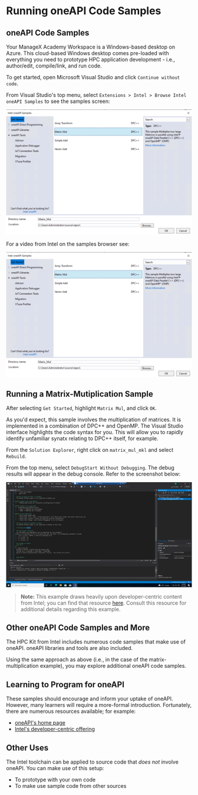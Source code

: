 # Running oneAPI Code Samples 

## oneAPI Code Samples 

Your ManageX Academy Workspace is a Windows-based desktop on Azure. This cloud-based Windows desktop comes pre-loaded with everything you need to prototype HPC application development - i.e., author/edit, compile/link, and run code.

To get started, open Microsoft Visual Studio and click `Continue without code`. 

From Visual Studio's top menu, select `Extensions > Intel > Browse Intel oneAPI Samples` to see the samples screen:

<!--- replace screenshot --->

![oneAPI samples screen](https://raw.githubusercontent.com/ianl-terawe/academy/main/hpc/prototyping/media/oneAPIsamplesscreen.png "oneAPI samples screen")

For a video from Intel on the samples browser see:

[![oneAPI samples screen video](https://raw.githubusercontent.com/ianl-terawe/academy/main/hpc/prototyping/media/oneAPIsamplesscreen.png "oneAPI samples screen video")](https://youtu.be/_0qTBthNkSM)

## Running a Matrix-Mutiplication Sample 

After selecting `Get Started`, highlight `Matrix Mul`, and click `OK`. 

As you'd expect, this sample involves the multiplication of matrices. It is implemented in a combination of DPC++ and OpenMP. The Visual Studio interface highlights the code syntax for you. This will allow you to rapidly identify unfamiliar synatx relating to DPC++ itself, for example. 

From the `Solution Explorer`, right click on `matrix_mul_mkl` and select `Rebuild`.

From the top menu, select `DebugStart Without Debugging`. The debug results will appear in the debug console. Refer to the screenshot below:

![oneAPI samples - matrix multiplication](https://raw.githubusercontent.com/ianl-terawe/academy/main/hpc/prototyping/media/oneAPIsamples_runmatmult.png "oneAPI samples - matrix multiplication")

> **Note:**
> This example draws heavily upon developer-centric content from Intel; you can find that resource [here](https://www.intel.com/content/www/us/en/develop/documentation/get-started-with-intel-oneapi-hpc-windows/top/run-a-sample-project-with-visual-studio.html). Consult this resource for additional details regarding this example. 

## Other oneAPI Code Samples and More 

The HPC Kit from Intel includes numerous code samples that make use of oneAPI. oneAPI libraries and tools are also included. 

Using the same approach as above (i.e., in the case of the matrix-multiplication example), you may explore additional oneAPI code samples. 

## Learning to Program for oneAPI 

These samples should encourage and inform your uptake of oneAPI. However, many learners will require a more-formal introduction. Fortunately, there are numerous resources available; for example:

- [oneAPI's home page](https://www.oneapi.io/)
- [Intel's developer-centric offering](https://www.intel.com/content/www/us/en/developer/tools/oneapi/overview.html)

## Other Uses 

The Intel toolchain can be applied to source code that _does not_ involve oneAPI. You can make use of this setup:

- To prototype with your own code 
- To make use sample code from other sources 